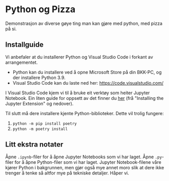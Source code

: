 # Python og Pizza

Demonstrasjon av diverse gøye ting man kan gjøre med python, med pizza på si.

## Installguide

Vi anbefaler at du installerer Python og Visual Studio Code i forkant av
arrangementet.

- Python kan du installere ved å opne Microsoft Store på din BKK-PC, og der
  installere Python 3.9.
- Visual Studio Code kan du laste ned her: https://code.visualstudio.com/

I Visual Studio Code kjem vi til å bruke eit verktøy som heiter Jupyter
Notebook. Ein liten guide for oppsett av det finner du
[her](https://towardsdatascience.com/installing-jupyter) (frå "Installing the
Jupyter Extension" og nedover).

Til slutt må dere installere kjente Python-biblioteker. Dette vil trolig
fungere:

1. `python -m pip install poetry`
1. `python -m poetry install`

## Litt ekstra notater

Åpne `.ipynb`-filer for å åpne Jupyter Notebooks som vi har laget. Åpne
`.py`-filer for å åpne Python-filer som vi har laget. Jupyter Notebook-filene
våre kjører Python i bakgrunnen, men gjør også mye annet moro slik at dere ikke
trenger å tenke så altfor mye på tekniske detaljer. Håper vi.
